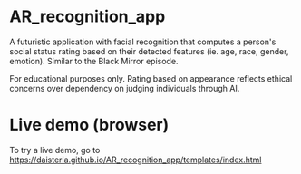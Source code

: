 # AR_recognition_app
A futuristic application with facial recognition that computes a person's social status rating based on their detected features (ie. age, race, gender, emotion). Similar to the Black Mirror episode.

For educational purposes only. Rating based on appearance reflects ethical concerns over dependency on judging individuals through AI.

# Live demo (browser)

To try a live demo, go to https://daisteria.github.io/AR_recognition_app/templates/index.html
